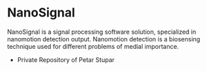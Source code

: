 # NanoSignal

NanoSignal is a signal processing software solution, specialized in nanomotion detection output.
Nanomotion detection is a biosensing technique used for different problems of medial importance.

* Private Repository of Petar Stupar
